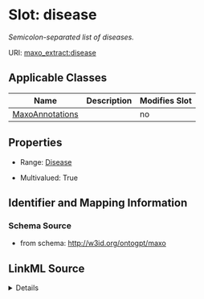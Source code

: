 # Slot: disease


_Semicolon-separated list of diseases._



URI: [maxo_extract:disease](http://w3id.org/ontogpt/maxodisease)



<!-- no inheritance hierarchy -->




## Applicable Classes

| Name | Description | Modifies Slot |
| --- | --- | --- |
[MaxoAnnotations](MaxoAnnotations.md) |  |  no  |







## Properties

* Range: [Disease](Disease.md)

* Multivalued: True





## Identifier and Mapping Information







### Schema Source


* from schema: http://w3id.org/ontogpt/maxo




## LinkML Source

<details>
```yaml
name: disease
description: Semicolon-separated list of diseases.
from_schema: http://w3id.org/ontogpt/maxo
rank: 1000
multivalued: true
alias: disease
owner: MaxoAnnotations
domain_of:
- MaxoAnnotations
range: Disease

```
</details>
